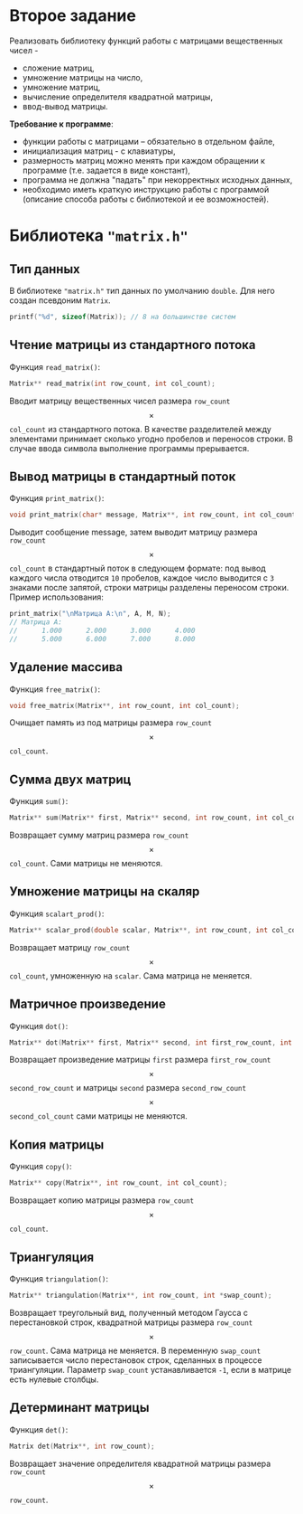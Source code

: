 # Второе задание
Реализовать библиотеку функций работы с матрицами вещественных чисел -
- сложение матриц,
- умножение матрицы на число,
- умножение матриц,
- вычисление определителя квадратной матрицы,
- ввод-вывод матрицы.

**Требование к программе**:
- функции работы с матрицами – обязательно в отдельном файле,
- инициализация матриц - с клавиатуры,
- размерность матриц можно менять при каждом обращении к программе (т.е. задается в виде констант),
- программа не должна "падать" при некорректных исходных данных,
- необходимо иметь краткую инструкцию работы с программой (описание способа работы с библиотекой и ее возможностей).

#  Библиотека `"matrix.h"`
## Тип данных
В библиотеке `"matrix.h"` тип данных по умолчанию `double`. Для него создан псевдоним `Matrix`.
```C
printf("%d", sizeof(Matrix)); // 8 на большинстве систем
```
## Чтение матрицы из стандартного потока
Функция `read_matrix()`:
```C
Matrix** read_matrix(int row_count, int col_count);
```
Вводит матрицу вещественных чисел размера `row_count` $$\times$$ `col_count` из стандартного потока. В качестве разделителей между элементами принимает сколько угодно пробелов и переносов строки. В случае ввода символа выполнение программы прерывается.
## Вывод матрицы в стандартный поток
Функция `print_matrix()`:
```C
void print_matrix(char* message, Matrix**, int row_count, int col_count);
```
Dыводит сообщение message, затем выводит матрицу размера `row_count` $$\times$$ `col_count`  в стандартный поток в следующем формате: под вывод каждого числа отводится `10` пробелов, каждое число выводится с `3` знаками после запятой, строки матрицы разделены переносом строки.
Пример использования:
```C
print_matrix("\nМатрица A:\n", A, M, N);
// Матрица A:
//      1.000      2.000      3.000      4.000 
//      5.000      6.000      7.000      8.000
```
## Удаление массива
Функция `free_matrix()`:
```C
void free_matrix(Matrix**, int row_count, int col_count);
```
Очищает память из под матрицы размера `row_count` $$\times$$ `col_count`.
## Сумма двух матриц
Функция `sum()`:
```C
Matrix** sum(Matrix** first, Matrix** second, int row_count, int col_count);
```
Возвращает сумму матриц размера `row_count` $$\times$$ `col_count`. Сами матрицы не меняются.
## Умножение матрицы на скаляр
Функция `scalart_prod()`:
```C
Matrix** scalar_prod(double scalar, Matrix**, int row_count, int col_count);
```
Возвращает матрицу `row_count` $$\times$$ `col_count`, умноженную на `scalar`. Сама матрица не меняется.
## Матричное произведение
Функция `dot()`:
```C
Matrix** dot(Matrix** first, Matrix** second, int first_row_count, int second_row_count, int second_col_count);
```
Возвращает произведение матрицы `first` размера `first_row_count` $$\times$$ `second_row_count`
и матрицы `second` размера `second_row_count` $$\times$$ `second_col_count` сами матрицы не меняются.
## Копия матрицы
Функция `copy()`:
```C
Matrix** copy(Matrix**, int row_count, int col_count);
```
Возвращает копию матрицы размера `row_count` $$\times$$ `col_count`.
## Триангуляция
Функция `triangulation()`:
```C
Matrix** triangulation(Matrix**, int row_count, int *swap_count);
```
Возвращает треугольный вид, полученный методом Гаусса с перестановкой строк, квадратной матрицы размера `row_count` $$\times$$ `row_count`. Сама матрица не меняется. В переменную  `swap_count` записывается число перестановок строк, сделанных в процессе триангуляции. Параметр `swap_count` устанавливается `-1`, если в матрице есть нулевые столбцы.
## Детерминант матрицы
Функция `det()`:
```C
Matrix det(Matrix**, int row_count);
```
Возвращает значение определителя квадратной матрицы размера  `row_count` $$\times$$ `row_count`.